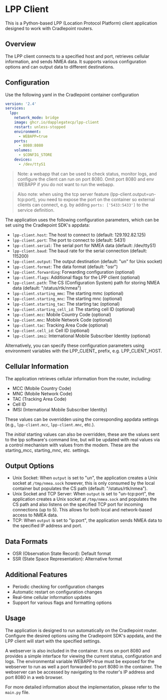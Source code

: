 
# LPP Client

This is a Python-based LPP (Location Protocol Platform) client application designed to work with Cradlepoint routers.

## Overview

The LPP client connects to a specified host and port, retrieves cellular information, and sends NMEA data. It supports various configuration options and can output data to different destinations.

## Configuration

Use the following yaml in the Cradlepoint container configuration

```yaml
version: '2.4'
services:
  lpp:
    network_mode: bridge
    image: ghcr.io/dapplegatecp/lpp-client
    restart: unless-stopped
    environment:
      - WEBAPP=true
    ports:
      - 8080:8080
    volumes:
      - $CONFIG_STORE
    devices:
      - /dev/ttyS1

```
> Note: a webapp that can be used to check status, monitor logs, and configure the client can run on port 8080. Omit port 8080 and env WEBAPP if you do not want to run the webapp.

> Also note: when using the tcp server feature (lpp-client.output=un-tcp:port), you need to expose the port on the container so external clients can connect, e.g. by adding `ports: ['5433:5433']` to the service definition.

The application uses the following configuration parameters, which can be set using the Cradlepoint SDK's appdata:

- `lpp-client.host`: The host to connect to (default: 129.192.82.125)
- `lpp-client.port`: The port to connect to (default: 5431)
- `lpp-client.serial`: The serial port for NMEA data (default: /dev/ttyS1)
- `lpp-client.baud`: The baud rate for the serial connection (default: 115200)
- `lpp-client.output`: The output destination (default: "un" for Unix socket)
- `lpp-client.format`: The data format (default: "osr")
- `lpp-client.forwarding`: Forwarding configuration (optional)
- `lpp-client.flags`: Additional flags for the LPP client (optional)
- `lpp-client.path`: The CS (Configuration System) path for storing NMEA data (default: "/status/rtk/nmea")
- `lpp-client.starting_mmc`: The starting mmc (optional)
- `lpp-client.starting_mnc`: The starting mnc (optional)
- `lpp-client.starting_tac`: The starting tac (optional)
- `lpp-client.starting_cell_id`: The starting cell ID (optional)
- `lpp-client.mcc`: Mobile Country Code (optional)
- `lpp-client.mnc`: Mobile Network Code (optional)
- `lpp-client.tac`: Tracking Area Code (optional)
- `lpp-client.cell_id`: Cell ID (optional)
- `lpp-client.imsi`: International Mobile Subscriber Identity (optional)

Alternatively, you can specify these configuration parameters using environment variables with the LPP_CLIENT_ prefix, e.g. LPP_CLIENT_HOST.

## Cellular Information

The application retrieves cellular information from the router, including:

- MCC (Mobile Country Code)
- MNC (Mobile Network Code)
- TAC (Tracking Area Code)
- Cell ID
- IMSI (International Mobile Subscriber Identity)

These values can be overridden using the corresponding appdata settings (e.g., `lpp-client.mcc`, `lpp-client.mnc`, etc.).

The _initial_ starting values can also be overridden, these are the values sent to the lpp software's command line, but will be updated with real values via a control mechanism with values from the modem. These are the starting_mcc, starting_mnc, etc. settings.

## Output Options

- Unix Socket: When `output` is set to "un", the application creates a Unix socket at `/tmp/nmea.sock` however, this is only consumed by the local container but populates the CS path (default: "/status/rtk/nmea").
- Unix Socket and TCP Server: When `output` is set to "un-tcp:port", the application creates a Unix socket at `/tmp/nmea.sock` and populates the CS path and also listens on the specified TCP port for incoming connections (up to 5). This allows for both local and network-based access to NMEA data.
- TCP: When `output` is set to "ip:port", the application sends NMEA data to the specified IP address and port.

## Data Formats

- OSR (Observation State Record): Default format
- SSR (State Space Representation): Alternative format

## Additional Features

- Periodic checking for configuration changes
- Automatic restart on configuration changes
- Real-time cellular information updates
- Support for various flags and formatting options

## Usage

The application is designed to run automatically on the Cradlepoint router. Configure the desired options using the Cradlepoint SDK's appdata, and the LPP client will start with the specified settings.

A webserver is also included in the container. It runs on port 8080 and provides a simple interface for viewing the current status, configuration and logs. The environmental variable WEBAPP=true must be exposed for the webserver to run as well a port forwarded to port 8080 in the container. The webserver can be accessed by navigating to the router's IP address and port 8080 in a web browser.

For more detailed information about the implementation, please refer to the `main.py` file.